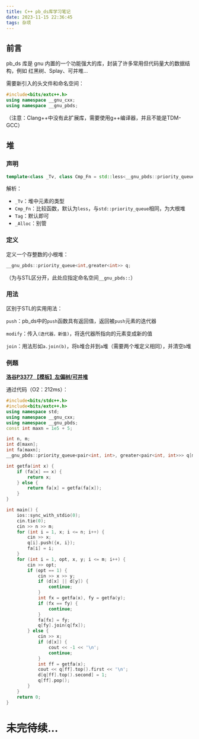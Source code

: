 ```yaml
---
title: C++ pb_ds库学习笔记
date: 2023-11-15 22:36:45
tags: 杂项
---
```


## 前言

pb_ds 库是 gnu 内置的一个功能强大的库，封装了许多常用但代码量大的数据结构，例如 红黑树、Splay、可并堆...

需要新引入的头文件和命名空间：

~~~cpp
#include<bits/extc++.h>
using namespace __gnu_cxx;
using namespace __gnu_pbds;
~~~

（注意：Clang++中没有此扩展库，需要使用g++编译器，并且不能是TDM-GCC）

## 堆

### 声明

~~~cpp
template<class _Tv, class Cmp_Fn = std::less<__gnu_pbds::priority_queue<_Tv, Cmp_Fn, Tag, _Alloc>::value_type>, class Tag = __gnu_pbds::pairing_heap_tag, class _Alloc = std::allocator<char>> class __gnu_pbds::priority_queue<_Tv, Cmp_Fn, Tag, _Alloc>
~~~

解析：

- `_Tv`：堆中元素的类型
- `Cmp_Fn`：比较函数，默认为`less`，与`std::priority_queue`相同，为大根堆
- `Tag`：默认即可
- `_Alloc`：别管

### 定义

定义一个存整数的小根堆：

~~~cpp
__gnu_pbds::priority_queue<int,greater<int>> q;
~~~

（为与STL区分开，此处应指定命名空间`__gnu_pbds::`）

### 用法

区别于STL的实用用法：

`push`：pb_ds中的`push`函数具有返回值，返回被`push`元素的迭代器

`modify`：传入`(迭代器，新值)`，将迭代器所指向的元素变成新的值

`join`：用法形如`a.join(b)`，将`b`堆合并到`a`堆（需要两个堆定义相同），并清空`b`堆

### 例题

**[洛谷P3377 【模板】左偏树/可并堆](https://www.luogu.com.cn/problem/P3377)**

通过代码（O2：212ms）：

~~~cpp
#include<bits/stdc++.h>
#include<bits/extc++.h>
using namespace std;
using namespace __gnu_cxx;
using namespace __gnu_pbds;
const int maxn = 1e5 + 5;

int n, m;
int d[maxn];
int fa[maxn];
__gnu_pbds::priority_queue<pair<int, int>, greater<pair<int, int>>> q[maxn];

int getfa(int x) {
	if (fa[x] == x) {
		return x;
	} else {
		return fa[x] = getfa(fa[x]);
	}
}

int main() {
	ios::sync_with_stdio(0);
	cin.tie(0);
	cin >> n >> m;
	for (int i = 1, x; i <= n; i++) {
		cin >> x;
		q[i].push({x, i});
		fa[i] = i;
	}
	for (int i = 1, opt, x, y; i <= m; i++) {
		cin >> opt;
		if (opt == 1) {
			cin >> x >> y;
			if (d[x] || d[y]) {
				continue;
			}
			int fx = getfa(x), fy = getfa(y);
			if (fx == fy) {
				continue;
			}
			fa[fx] = fy;
			q[fy].join(q[fx]);
		} else {
			cin >> x;
			if (d[x]) {
				cout << -1 << '\n';
				continue;
			}
			int ff = getfa(x);
			cout << q[ff].top().first << '\n';
			d[q[ff].top().second] = 1;
			q[ff].pop();
		}
	}
	return 0;
}
~~~

# 未完待续...